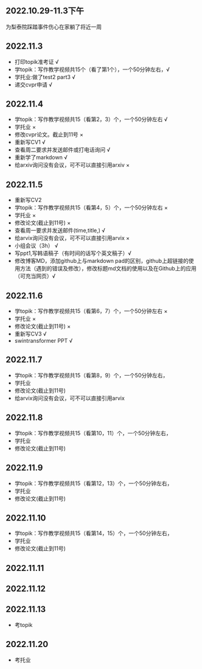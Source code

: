 ## 2022.10.29-11.3下午
为梨泰院踩踏事件伤心在家躺了将近一周

## 2022.11.3
- 打印topik准考证 √
- 学topik：写作教学视频共15个（看了第1个），一个50分钟左右，√
- 学托业:做了test2 part3 √
- 递交cvpr申请 √

## 2022.11.4
- 学topik：写作教学视频共15（看第2，3）个，一个50分钟左右 √
- 学托业 ×
- 修改cvpr论文。截止到11号 ×
- 重新写CV1 √
- 查看周二要求并发送邮件或打电话询问 √
- 重新学了markdown √
- 给arxiv询问没有会议，可不可以直接引用arxiv ×

## 2022.11.5
- 重新写CV2 
- 学topik：写作教学视频共15（看第4，5）个，一个50分钟左右  ×
- 学托业  ×
- 修改论文(截止到11号)  ×
- 查看周一要求并发送邮件(time,title,) √
- 给arvix询问没有会议，可不可以直接引用arvix  ×
- 小组会议（3h） √
- 写ppt1,写韩语稿子（有时间的话写个英文稿子）√
- 修改博客MD，添加github上与markdown pad的区别，github上超链接的使用方法（遇到的错误及修改），修改标题md文档的使用以及在Github上的应用（可充当网页）√


## 2022.11.6
- 学topik：写作教学视频共15（看第6，7）个，一个50分钟左右 ×
- 学托业   ×
- 修改论文(截止到11号)  ×
- 重新写CV3  √
- swintransformer PPT √

## 2022.11.7
- 学topik：写作教学视频共15（看第8，9）个，一个50分钟左右，
- 学托业
- 修改论文(截止到11号)
- 给arvix询问没有会议，可不可以直接引用arvix 

## 2022.11.8
- 学topik：写作教学视频共15（看第10，11）个，一个50分钟左右，
- 学托业
- 修改论文(截止到11号)

## 2022.11.9
- 学topik：写作教学视频共15（看第12，13）个，一个50分钟左右，
- 学托业
- 修改论文(截止到11号)

## 2022.11.10
- 学topik：写作教学视频共15（看第14，15）个，一个50分钟左右，
- 学托业
- 修改论文(截止到11号)

## 2022.11.11


## 2022.11.12


## 2022.11.13
- 考topik


## 2022.11.20
- 考托业
